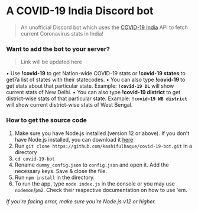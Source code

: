 # A COVID-19 India Discord bot
> An unofficial Discord bot which uses the [COVID-19 India](https://www.covid19india.org/) API to fetch current Coronavirus stats in India!

### Want to add the bot to your server?
> Link will be updated here

• Use **!covid-19** to get Nation-wide COVID-19 stats or **!covid-19 states** to get7a list of states with their statecodes.
• You can also type **!covid-19 <statecode>** to get stats about that particular state. Example: **`!covid-19 DL`** will show current stats of New Delhi.
• You can also type **!covid-19 <statecode> district** to get district-wise stats of that particular state. Example: **`!covid-19 WB district`** will show current district-wise stats of West Bengal.

### How to get the source code

1. Make sure you have Node.js installed (version 12 or above). If you don't have Node.js installed, you can download it [here](https://nodejs.org/en/)
2. Run `git clone https://github.com/kashifulhaque/covid-19-bot.git` in a directory
3. `cd covid-19-bot`
4. Rename `dummy_config.json` to `config.json` and open it. Add the necessary keys. Save & close the file.
5. Run `npm install` in the directory.
6. To run the app, type `node index.js` in the console or you may use `nodemon`/`pm2`. Check their respective documentation on how to use 'em.

*If you're facing error, make sure you're Node.js v12 or higher.*
